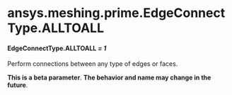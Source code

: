 <a id="ansys-meshing-prime-edgeconnecttype-alltoall"></a>

# ansys.meshing.prime.EdgeConnectType.ALLTOALL

<a id="ansys.meshing.prime.EdgeConnectType.ALLTOALL"></a>

#### EdgeConnectType.ALLTOALL *= 1*

Perform connections between any type of edges or faces.

**This is a beta parameter**. **The behavior and name may change in the future**.

<!-- !! processed by numpydoc !! -->
